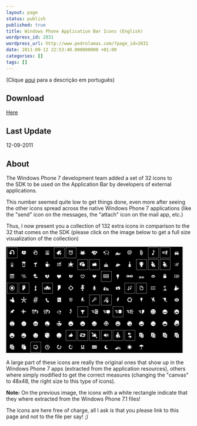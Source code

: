 ```yaml
---
layout: page
status: publish
published: true
title: Windows Phone Application Bar Icons (English)
wordpress_id: 2031
wordpress_url: http://www.pedrolamas.com/?page_id=2031
date: 2011-09-12 22:53:40.000000000 +01:00
categories: []
tags: []
---
```

(Clique [aqui](projectos/windows-phone-application-bar-icons/) para a descrição em português)

Download
--------

[Here](https://www.pedrolamas.com/windows-phone/windows-phone-application-bar-icons/)

Last Update
-----------

12-09-2011

About
-----

The Windows Phone 7 development team added a set of 32 icons to the SDK to be used on the Application Bar by developers of external applications.

This number seemed quite low to get things done, even more after seeing the other icons spread across the native Windows Phone 7 applications (like the "send" icon on the messages, the "attach" icon on the mail app, etc.)

Thus, I now present you a collection of 132 extra icons in comparison to the 32 that comes on the SDK (please click on the image below to get a full size visualization of the collection)

[![](wp-content/uploads/2011/09/Windows-Phone-7-Application-Bar-Icons-Thumb.png "Windows Phone 7.1 Application Bar Icons")](wp-content/uploads/2011/09/Windows-Phone-7-Application-Bar-Icons.png)

A large part of these icons are really the original ones that show up in the Windows Phone 7 apps (extracted from the application resources), others where simply modified to get the correct measures (changing the "canvas" to 48x48, the right size to this type of icons).

**Note:** On the previous image, the icons with a white rectangle indicate that they where extracted from the Windows Phone 7.1 files!

The icons are here free of charge, all I ask is that you please link to this page and not to the file per say! ;)
